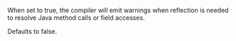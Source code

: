   When set to true, the compiler will emit warnings when reflection is
  needed to resolve Java method calls or field accesses.

  Defaults to false.